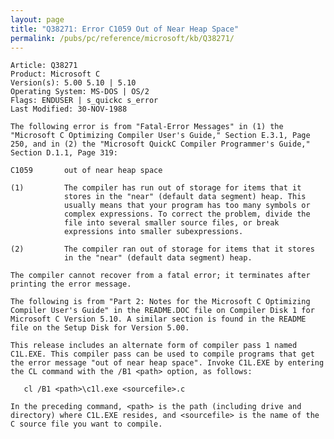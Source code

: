 ```yaml
---
layout: page
title: "Q38271: Error C1059 Out of Near Heap Space"
permalink: /pubs/pc/reference/microsoft/kb/Q38271/
---
```


	Article: Q38271
	Product: Microsoft C
	Version(s): 5.00 5.10 | 5.10
	Operating System: MS-DOS | OS/2
	Flags: ENDUSER | s_quickc s_error
	Last Modified: 30-NOV-1988
	
	The following error is from "Fatal-Error Messages" in (1) the
	"Microsoft C Optimizing Compiler User's Guide," Section E.3.1, Page
	250, and in (2) the "Microsoft QuickC Compiler Programmer's Guide,"
	Section D.1.1, Page 319:
	
	C1059       out of near heap space
	
	(1)         The compiler has run out of storage for items that it
	            stores in the "near" (default data segment) heap. This
	            usually means that your program has too many symbols or
	            complex expressions. To correct the problem, divide the
	            file into several smaller source files, or break
	            expressions into smaller subexpressions.
	
	(2)         The compiler ran out of storage for items that it stores
	            in the "near" (default data segment) heap.
	
	The compiler cannot recover from a fatal error; it terminates after
	printing the error message.
	
	The following is from "Part 2: Notes for the Microsoft C Optimizing
	Compiler User's Guide" in the README.DOC file on Compiler Disk 1 for
	Microsoft C Version 5.10. A similar section is found in the README
	file on the Setup Disk for Version 5.00.
	
	This release includes an alternate form of compiler pass 1 named
	C1L.EXE. This compiler pass can be used to compile programs that get
	the error message "out of near heap space". Invoke C1L.EXE by entering
	the CL command with the /B1 <path> option, as follows:
	
	   cl /B1 <path>\c1l.exe <sourcefile>.c
	
	In the preceding command, <path> is the path (including drive and
	directory) where C1L.EXE resides, and <sourcefile> is the name of the
	C source file you want to compile.
